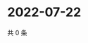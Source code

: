 # 2022-07-22

共 0 条

<!-- BEGIN WEIBO -->
<!-- 最后更新时间 Fri Jul 22 2022 03:14:08 GMT+0800 (China Standard Time) -->

<!-- END WEIBO -->
